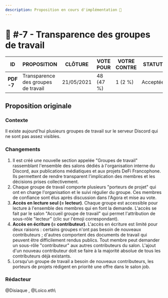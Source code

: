 ```yaml
---
description: Proposition en cours d'implémentation 🙌
---
```


# 📜 #-7 - Transparence des groupes de travail

| ID         | PROPOSITION                         | CLÔTURE    | VOTE POUR | VOTRE CONTRE | STATUT   |
| ---------- | ----------------------------------- | ---------- | --------- | ------------ | -------- |
| **PDF -7** | Transparence des groupes de travail | 21/05/2021 | 48 (47 %) | 1 (2 %)      | Acceptée |

## Proposition originale

### Contexte&#x20;

Il existe aujourd'hui plusieurs groupes de travail sur le serveur Discord qui ne sont pas assez visibles.

### Changements

1. Il est créé une nouvelle section appelée "Groupes de travail" rassemblant l'ensemble des salons dédiés à l'organisation interne du Discord, aux publications médiatiques et aux projets DeFi Francophone. Ils permettent de rendre transparent l'implication des membres et les décisions prises collectivement.
2. Chaque groupe de travail comporte plusieurs "porteurs de projet" qui ont en charge l'organisation et le suivi régulier du groupe. Ces membres de confiance sont élus après discussion dans l'Agora et mise au vote.
3. **Accès en lecture seul (= lecteur)**. Chaque groupe est accessible pour lecture à l'ensemble des membres qui en font la demande. L'accès se fait par le salon "Accueil groupe de travail" qui permet l'attribution de sous-rôle "lecteur" (clic sur l'émoji correspondant).
4. **Accès en écriture (= contributeur)**. L'accès en écriture est limité pour deux raisons : certains groupes n'ont pas besoin de nouveaux contributeurs ; d'autres comportent des documents de travail qui peuvent être difficilement rendus publics. Tout membre peut demander un sous-rôle "contributeur" aux autres contributeurs du salon. L'ajout d'un nouveau contributeur doit se faire à la majorité absolue de tous les contributeurs déjà existants.
5. Lorsqu'un groupe de travail a besoin de nouveaux contributeurs, les porteurs de projets rédigent en priorité une offre dans le salon job.

### Rédacteur

@Disiaque , @Loico.eth\
